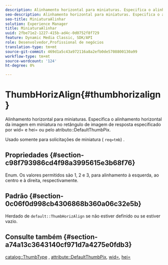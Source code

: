 ```yaml
---
description: Alinhamento horizontal para miniaturas. Especifica o alinhamento horizontal da imagem em miniatura no retângulo de imagem de resposta especificado por wid= e hei= ou pelo atributo DefaultThumbPix.
seo-description: Alinhamento horizontal para miniaturas. Especifica o alinhamento horizontal da imagem em miniatura no retângulo de imagem de resposta especificado por wid= e hei= ou pelo atributo DefaultThumbPix.
seo-title: MiniaturaAlinhar
solution: Experience Manager
title: MiniaturaAlinhar
uuid: 2fbe71e2-1227-415b-ad4c-0d0752f8f729
feature: Dynamic Media Classic, SDK/API
role: Desenvolvedor,Profissional de negócios
translation-type: tm+mt
source-git-commit: 469d1a5c43a972116a8a2efb0de5708800130a99
workflow-type: tm+mt
source-wordcount: '124'
ht-degree: 0%

---
```



# ThumbHorizAlign{#thumbhorizalign}

Alinhamento horizontal para miniaturas. Especifica o alinhamento horizontal da imagem em miniatura no retângulo de imagem de resposta especificado por wid= e hei= ou pelo atributo::DefaultThumbPix.

Usado somente para solicitações de miniatura ( `req=tmb`) .

## Propriedades {#section-c98f793986cd4f98a3995615e3b68f76}

Enum. Os valores permitidos são 1, 2 e 3, para alinhamento à esquerda, ao centro e à direita, respectivamente.

## Padrão {#section-0c06f0d998cb4306868b360a06c32e5b}

Herdado de `default::ThumbHorizAlign` se não estiver definido ou se estiver vazio.

## Consulte também {#section-a74a13c3643140cf971d7a4275e0fdb3}

[catalog::ThumbType](../../../../../is-api/image-catalog/image-serving-api-ref/c-image-catalog-reference/c-image-svg-data-reference/c-image-data-reference/r-thumbtype-cat.md#reference-41149ddffc8749cba2f8d9c8e2611e03) ,  [attribute::DefaultThumbPix](../../../../../is-api/image-catalog/image-serving-api-ref/c-image-catalog-reference/c-attributes-reference/r-defaultthumbpix.md#reference-cf52bb74bed2466e8bc8adb0cacd6141),  [wid=](../../../../../is-api/http-ref/image-serving-api-ref/c-http-protocol-reference/c-command-reference/r-is-http-wid.md#reference-bfeadcb67bf4485f851eb21345527e47),  [hei=](../../../../../is-api/http-ref/image-serving-api-ref/c-http-protocol-reference/c-command-reference/r-is-http-hei.md#reference-6d6f556ccc0e4b98a815e8a5c1944a96)
